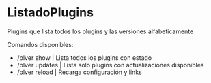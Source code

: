 # ListadoPlugins
Plugins que lista todos los plugins y las versiones alfabeticamente

Comandos disponibles:
- /plver show | Lista todos los plugins con estado
- /plver updates | Lista solo plugins con actualizaciones disponibles
- /plver reload | Recarga configuración y links
